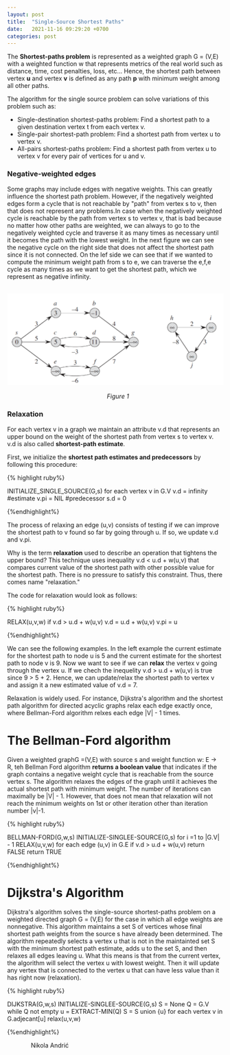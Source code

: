 ```yaml
---
layout: post
title:  "Single-Source Shortest Paths"
date:   2021-11-16 09:29:20 +0700
categories: post
---
```


The **Shortest-paths problem** is represented as a weighted graph G = (V,E) with a weighted function w that represents metrics of the real world such as distance, time, cost
penalties, loss, etc... Hence, the shortest path between vertex **u** and vertex **v** is defined as any path **p** with minimum weight among all other paths.

The algorithm for the single source problem can solve variations of this problem such as:

- Single-destination shortest-paths problem: Find a shortest path to a given destination vertex t from each vertex v. 
- Single-pair shortest-path problem: Find a shortest path from vertex u to vertex v.
- All-pairs shortest-paths problem: Find a shortest path from vertex u to vertex v for every pair of vertices for u and v.

### Negative-weighted edges

Some graphs may include edges with negative weights. This can greatly influence the shortest path problem. However, if the negatively weighted edges form a cycle that is not reachable by "path" from vertex s to v, then that does not represent any problems.In case when the negatively weighted cycle is reachable by the path from vertex s to vertex v, that is bad because no matter how other paths are weighted, we can always to go to the negatively weighted cycle and traverse it as many times as necessary until it becomes the path with the lowest weight. In the next figure we can see the negative cycle on the right side that does not affect the shortest path since it is not connected. On the lef side we can see that if we wanted to compute the minimum weight path from s to e, we can traverse the e,f,e cycle as many times as we want to get the shortest path, which we represent as negative infinity.

&nbsp;&nbsp;&nbsp;&nbsp;&nbsp;&nbsp;&nbsp;&nbsp;&nbsp;&nbsp;&nbsp;&nbsp;&nbsp;&nbsp;&nbsp;&nbsp;&nbsp;&nbsp; 
![shortest_path representation](../../assets/posts_images/shortest_1.png)

&nbsp;&nbsp;&nbsp;&nbsp;&nbsp;&nbsp;&nbsp;&nbsp;&nbsp;&nbsp;&nbsp;&nbsp;&nbsp;&nbsp;&nbsp;&nbsp;&nbsp;&nbsp;&nbsp;&nbsp;&nbsp;&nbsp;&nbsp;&nbsp;&nbsp;&nbsp;&nbsp;&nbsp;&nbsp;&nbsp;&nbsp;&nbsp;&nbsp;&nbsp;&nbsp;&nbsp;&nbsp;&nbsp;&nbsp;&nbsp;&nbsp;&nbsp;&nbsp;&nbsp;&nbsp;&nbsp;&nbsp;&nbsp;&nbsp;&nbsp;&nbsp;&nbsp;&nbsp;&nbsp;&nbsp;&nbsp;&nbsp;&nbsp;&nbsp;*Figure 1*


### Relaxation

For each vertex v in a graph we maintain an attribute v.d that represents an upper bound on the weight of the shortest path from vertex s to vertex v. v.d is also called **shortest-path estimate**. 

First, we initialize the **shortest path estimates and predecessors** by following this procedure:

{% highlight ruby%}

INITIALIZE_SINGLE_SOURCE(G,s)
        for each vertex v in G.V
                v.d = infinity  #estimate
                v.pi = NIL  #predecessor
        s.d = 0

{%endhighlight%}

The process of relaxing an edge (u,v) consists of testing if we can improve the shortest path to v found so far by going through u. If so, we update v.d and v.pi.

Why is the term **relaxation** used to describe an operation that tightens the upper bound? This technique uses inequality v.d  < u.d + w(u,v)  that compares current value of the shortest path with other possible value for the shortest path. There is no pressure to satisfy this constraint. Thus, there comes name "relaxation."

The code for relaxation would look as follows:

{% highlight ruby%}

RELAX(u,v,w)
        if v.d > u.d + w(u,v)
                v.d = u.d + w(u,v)
                v.pi = u
                

{%endhighlight%}

We can see the following examples. In the left example the current estimate for the shortest path to node u is 5 and the current estimate for the shortest path to node v is 9.  Now we want to see if we can **relax** the vertex v going through the vertex u. If we chech the inequelity v.d > u.d + w(u,v) is true since 9 > 5 + 2. Hence, we can update/relax the shortest path to vertex v and assign it a new estimated value of v.d = 7.


Relaxation is widely used. For instance, Dijkstra's algorithm and the shortest path algorithm for directed acyclic graphs relax each edge exactly once, where Bellman-Ford algorithm relxes each edge |V| - 1 times. 


# The Bellman-Ford algorithm

Given a weighted graphG =(V,E) with source s and weight function w: E -> R, teh Bellman Ford algorithm **returns a boolean value** that indicates if the graph contains a negative weight cycle that is reachable from the source vertex s. The algorithm relaxes the edges of the graph until it achieves the actual shortest path with minimum weight. The number of iterations can maximally be |V| - 1. However, that does not mean that relaxation will not reach the minimum weights on 1st or other iteration other than iteration number |v|-1. 

{% highlight ruby%}

BELLMAN-FORD(G,w,s)
        INITIALIZE-SINGLEE-SOURCE(G,s)
        for i =1 to |G.V| - 1
                RELAX(u,v,w)
        for each edge (u,v) in G.E
                if v.d > u.d + w(u,v)
                        return FALSE
        return TRUE
                

{%endhighlight%}

# Dijkstra's Algorithm

Dijkstra's algorithm solves the single-source shortest-paths problem on a weighted directed graph G = (V,E) for the case in which all edge weights are nonnegative. This algorithm maintains a set S of vertices whose final shortest path weights from the source s have already been determined. The algorithm repeatedly selects a vertex u that is not in the maintainted set S with the minimum shortest path estimate, adds u to the set S, and then relaxes all edges leaving u. What this means is that from the current vertex, the algorithm will select the vertex u with lowest weight. Then it will update any vertex that is connected to the vertex u that can have less value than it has right now (relaxation).

{% highlight ruby%}

DIJKSTRA(G,w,s)
        INITIALIZE-SINGLEE-SOURCE(G,s)
        S = None
        Q = G.V
        while Q not empty
                u = EXTRACT-MIN(Q)
                S = S union {u}
                for each vertex v in G.adjecant[u]
                        relax(u,v,w)             

{%endhighlight%}


 &nbsp;&nbsp;&nbsp;&nbsp;&nbsp;&nbsp;&nbsp;&nbsp;&nbsp;&nbsp;&nbsp;&nbsp;&nbsp;
 Nikola Andrić

